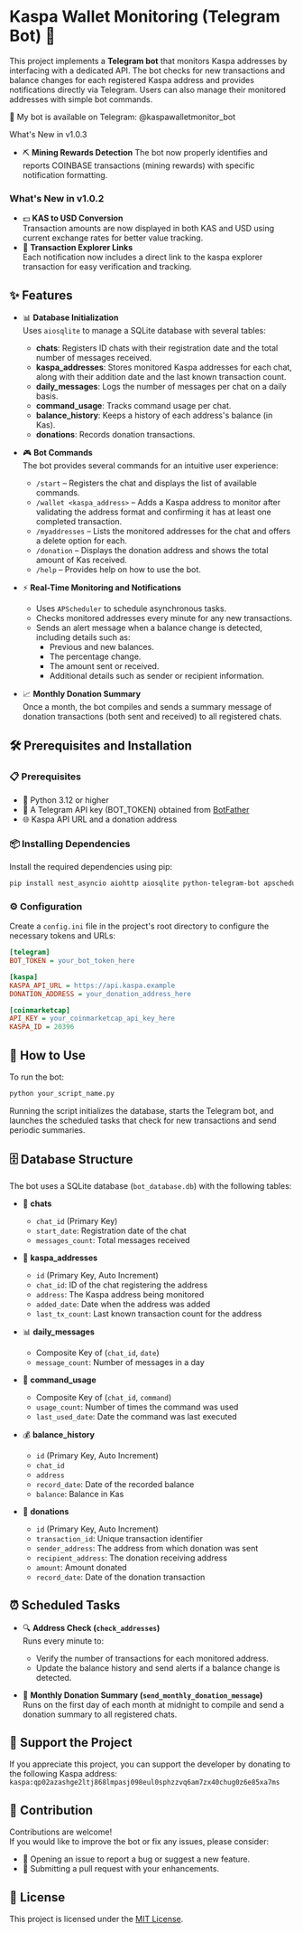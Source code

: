 # Kaspa Wallet Monitoring (Telegram Bot) 🤖 
This project implements a **Telegram bot** that monitors Kaspa addresses by interfacing with a dedicated API. The bot checks for new transactions and balance changes for each registered Kaspa address and provides notifications directly via Telegram. Users can also manage their monitored addresses with simple bot commands.

🔗 My bot is available on Telegram: @kaspawalletmonitor_bot

What's New in v1.0.3
- ⛏️ **Mining Rewards Detection**
  The bot now properly identifies and reports COINBASE transactions (mining rewards) with specific notification formatting.

### What's New in v1.0.2
- 💵 **KAS to USD Conversion**  
  Transaction amounts are now displayed in both KAS and USD using current exchange rates for better value tracking.
- 🔗 **Transaction Explorer Links**  
  Each notification now includes a direct link to the kaspa explorer transaction for easy verification and tracking.

## ✨ Features

- 📊 **Database Initialization**  
  Uses `aiosqlite` to manage a SQLite database with several tables:
  - **chats**: Registers ID chats with their registration date and the total number of messages received.
  - **kaspa_addresses**: Stores monitored Kaspa addresses for each chat, along with their addition date and the last known transaction count.
  - **daily_messages**: Logs the number of messages per chat on a daily basis.
  - **command_usage**: Tracks command usage per chat.
  - **balance_history**: Keeps a history of each address's balance (in Kas).
  - **donations**: Records donation transactions.

- 🎮 **Bot Commands**  
  The bot provides several commands for an intuitive user experience:
  - `/start` – Registers the chat and displays the list of available commands.
  - `/wallet <kaspa_address>` – Adds a Kaspa address to monitor after validating the address format and confirming it has at least one completed transaction.
  - `/myaddresses` – Lists the monitored addresses for the chat and offers a delete option for each.
  - `/donation` – Displays the donation address and shows the total amount of Kas received.
  - `/help` – Provides help on how to use the bot.

- ⚡ **Real-Time Monitoring and Notifications**  
  - Uses `APScheduler` to schedule asynchronous tasks.
  - Checks monitored addresses every minute for any new transactions.
  - Sends an alert message when a balance change is detected, including details such as:
    - Previous and new balances.
    - The percentage change.
    - The amount sent or received.
    - Additional details such as sender or recipient information.

- 📈 **Monthly Donation Summary**  
  Once a month, the bot compiles and sends a summary message of donation transactions (both sent and received) to all registered chats.

## 🛠️ Prerequisites and Installation

### 📋 Prerequisites

- 🐍 Python 3.12 or higher
- 🔑 A Telegram API key (BOT_TOKEN) obtained from [BotFather](https://core.telegram.org/bots#botfather)
- 🌐 Kaspa API URL and a donation address

### 📦 Installing Dependencies

Install the required dependencies using pip:

```bash
pip install nest_asyncio aiohttp aiosqlite python-telegram-bot apscheduler
```

### ⚙️ Configuration

Create a `config.ini` file in the project's root directory to configure the necessary tokens and URLs:

```ini
[telegram]
BOT_TOKEN = your_bot_token_here

[kaspa]
KASPA_API_URL = https://api.kaspa.example
DONATION_ADDRESS = your_donation_address_here

[coinmarketcap]
API_KEY = your_coinmarketcap_api_key_here
KASPA_ID = 20396
```

## 📱 How to Use

To run the bot:

```bash
python your_script_name.py
```

Running the script initializes the database, starts the Telegram bot, and launches the scheduled tasks that check for new transactions and send periodic summaries.

## 🗄️ Database Structure

The bot uses a SQLite database (`bot_database.db`) with the following tables:

- 💬 **chats**  
  - `chat_id` (Primary Key)
  - `start_date`: Registration date of the chat
  - `messages_count`: Total messages received

- 📝 **kaspa_addresses**  
  - `id` (Primary Key, Auto Increment)
  - `chat_id`: ID of the chat registering the address
  - `address`: The Kaspa address being monitored
  - `added_date`: Date when the address was added
  - `last_tx_count`: Last known transaction count for the address

- 📊 **daily_messages**  
  - Composite Key of (`chat_id`, `date`)
  - `message_count`: Number of messages in a day

- 🎯 **command_usage**  
  - Composite Key of (`chat_id`, `command`)
  - `usage_count`: Number of times the command was used
  - `last_used_date`: Date the command was last executed

- 💰 **balance_history**  
  - `id` (Primary Key, Auto Increment)
  - `chat_id`
  - `address`
  - `record_date`: Date of the recorded balance
  - `balance`: Balance in Kas

- 🎁 **donations**  
  - `id` (Primary Key, Auto Increment)
  - `transaction_id`: Unique transaction identifier
  - `sender_address`: The address from which donation was sent
  - `recipient_address`: The donation receiving address
  - `amount`: Amount donated
  - `record_date`: Date of the donation transaction

## ⏰ Scheduled Tasks

- 🔍 **Address Check (`check_addresses`)**  
  Runs every minute to:
  - Verify the number of transactions for each monitored address.
  - Update the balance history and send alerts if a balance change is detected.

- 📅 **Monthly Donation Summary (`send_monthly_donation_message`)**  
  Runs on the first day of each month at midnight to compile and send a donation summary to all registered chats.

## 💖 Support the Project

If you appreciate this project, you can support the developer by donating to the following Kaspa address:
`kaspa:qp02azashge2ltj868lmpasj098eul0sphzzvq6am7zx40chug0z6e85xa7ms`

## 🤝 Contribution

Contributions are welcome!  
If you would like to improve the bot or fix any issues, please consider:
- 🐛 Opening an issue to report a bug or suggest a new feature.
- 🚀 Submitting a pull request with your enhancements.

## 📄 License

This project is licensed under the [MIT License](LICENSE).
